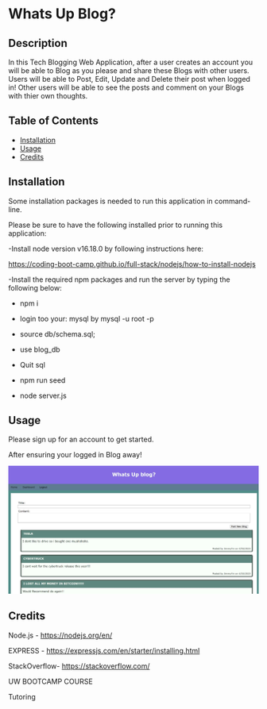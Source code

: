 # Whats Up Blog?

## Description 
  
In this Tech Blogging Web Application, after a user creates an account you will be able to Blog as you please and share these Blogs with other users.  Users will be able to Post, Edit, Update and Delete their post when logged in! Other users will be able to see the posts and comment on your Blogs with thier own thoughts.

## Table of Contents 
  
- [Installation](#installation)
- [Usage](#usage)
- [Credits](#credits)
  
## Installation

Some installation packages is needed to run this application in command-line.

Please be sure to have the following installed prior to running this application:

-Install node version v16.18.0 by following instructions here:

https://coding-boot-camp.github.io/full-stack/nodejs/how-to-install-nodejs

-Install the required npm packages and run the server by typing the following below:

- npm i

- login too your:
mysql by mysql -u root -p

- source db/schema.sql;

- use blog_db

- Quit sql

- npm run seed

- node server.js


## Usage

Please sign up for an account to get started.

After ensuring your logged in Blog away!

    
![alt text](./public/MVC%20snippet.jpg)


## Credits
Node.js - https://nodejs.org/en/

EXPRESS - https://expressjs.com/en/starter/installing.html

StackOverflow- https://stackoverflow.com/

UW BOOTCAMP COURSE

Tutoring